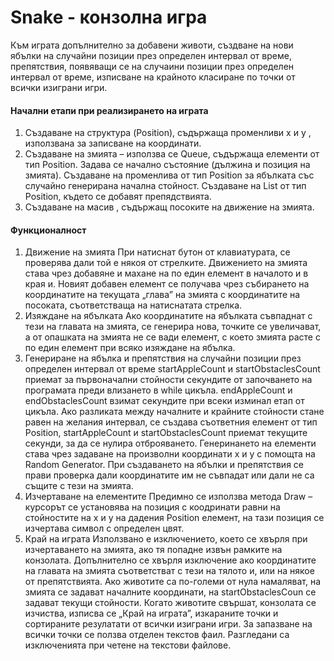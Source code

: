 <h1>Snake - конзолна игра</h1>

Към играта допълнително за добавени животи, създване на нови ябълки на случайни позиции през определен интервал от време, препятствия, появяващи се на случаини позиции през определен интервал от време, изписване на крайното класиране по точки от всички изиграни игри.

<h4>Начални етапи при реализирането на играта</h4>

1.	Създаване на структура (Position), съдържаща променливи x и y , използвана за записване на координати.
2.	Създаване на змията – използва се Queue, съдържаща елементи от тип Position. Задава се начално състояние (дължина и позиция на змията). 
Създаване на променлива от тип Position за ябълката със случайно генерирана начална стойност.
Създаване на List от тип Position, където се добавят препядствията.
3.	Създаване на масив , съдържащ посоките на движение на змията.

<h4>Функционалност</h4>

1.	Движение на змията
При натиснат бутон от клавиатурата, се проверява дали той е някоя от стрелките.
Движението на змията става чрез добавяне и махане на по един елемент в началото и в края и. Новият добавен елемент се получава чрез събирането на координатите на текущата „глава” на змията с координатите на посоката, съответстваща на натиснатата стрелка.
2.	Изяждане на ябълката
Ако координатите на ябълката съвпаднат с тези на главата на змията, се генерира нова, точките се увеличават, а от опашката на змията не се вади елемент, с което змията расте с по един елемент при всяко изяждане на ябълка.
3.	Генериране на ябълка и препятствия на случайни позиции през определен интервал от време
startAppleCount и startObstaclesCount приемат за първоначални стойности секундите от започването на програмата преди влизането в while цикъла. endAppleCount и endObstaclesCount взимат секундите при всеки изминал етап от цикъла. Ако разликата между началните и крайните стойности стане равен на желания интервал, се създава съответния елемент от тип Position, startAppleCount и startObstaclesCount приемат текущите секунди, за да се нулира отброяването.
 Генеринането на елементи стaва чрез задаване на произволни координати x и y с помощта на Random Generator.
При създаването на ябълки и препятствия се прави проверка дали координатите им не съвпадат или дали не са същите с тези на змията.
4.	Изчертаване на елементите
Предимно се използва метода Draw – курсорът се установява на позиция с коодринати равни на стойностите на x и y на дадения Position елемент, на тази позиция се изчертава символ с определен цвят.  
5.	Край на играта
Използвано е изключението, което се хвърля при изчертаването на змията, ако  тя попадне извън рамките на конзолата. Допълнително се хвърля изключение ако координатите на главата на змията съответстват с тези на тялото и, или на някое от препятствията.  Ако животите са по-големи от нула намаляват, на змията се задават началните координати, на  startObstaclesCoun се задават текущи стойности. Когато животите свършат, конзолата се изчиства, изписва се „Край на играта”, изкараните точки и сортираните резулатати от всички изиграни игри.
За запазване на всички точки се ползва отделен текстов фаил. Разгледани са изключенията при четене на текстови файлове.
